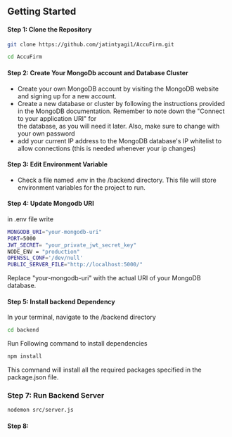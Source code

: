 ## Getting Started

#### Step  1: Clone the Repository

```bash
git clone https://github.com/jatintyagi1/AccuFirm.git
```

```bash
cd AccuFirm
```

#### Step 2: Create Your MongoDb account and Database Cluster

- Create your own MongoDB account by visiting the MongoDB website and signing up for a new account.
- Create a new database or cluster by following the instructions provided in the MongoDB documentation. Remember to note down the "Connect to your application URI" for  
  the database, as you will need it later. Also, make sure to change <password> with your own password
- add your current IP address to the MongoDB database's IP whitelist to allow connections (this is needed whenever your ip changes)


#### Step 3: Edit Environment Variable

- Check a file named .env in the /backend directory.
  This file will store environment variables for the project to run.

#### Step 4: Update Mongodb URI

in .env file write 

```bash
MONGODB_URI="your-mongodb-uri"
PORT=5000
JWT_SECRET= "your_private_jwt_secret_key"
NODE_ENV = "production"
OPENSSL_CONF='/dev/null'
PUBLIC_SERVER_FILE="http://localhost:5000/"
```

Replace "your-mongodb-uri" with the actual URI of your MongoDB database.

#### Step 5: Install backend Dependency

In your terminal, navigate to the /backend directory

```bash
cd backend
```

Run Following command to install dependencies

```bash
npm install
```
This command will install all the required packages specified in the package.json file.

### Step 7: Run Backend Server

```bash
nodemon src/server.js
```


#### Step 8: 